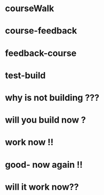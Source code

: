 # courseWalk
# course-feedback
# feedback-course
# test-build
# why is not building ???
#  will you build now ?
# work now !!
# good- now again !!
# will it work now??
